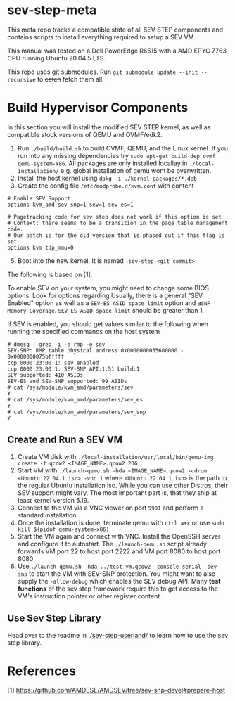 # sev-step-meta

This meta repo tracks a compatible state of all SEV STEP components and contains scripts to install everything required to setup a SEV VM.

This manual was tested on a Dell PowerEdge R6515 with a AMD EPYC 7763 CPU running Ubuntu 20.04.5 LTS.


This repo uses git submodules. Run `git submodule update --init --recursive` to ~~catch~~ fetch them all.
# Build Hypervisor Components
In this section you will install the modified SEV STEP kernel, as well as compatible stock versions of QEMU and OVMF/edk2.

1) Run `./build/build.sh` to build OVMF, QEMU, and the Linux kernel. If you run into any missing dependencies
try `sudo apt-get build-dep ovmf qemu-system-x86`.
All packages are only installed locallay in `./local-installation/` e.g. global installation of qemu wont be overwritten.
2) Install the host kernel  using `dpkg -i ./kernel-packages/*.deb`
3) Create the config file `/etc/modprobe.d/kvm.conf` with content
```
# Enable SEV Support
options kvm_amd sev-snp=1 sev=1 sev-es=1

# Pagetracking code for sev step does not work if this option is set
# Context: there seems to be a transition in the page table management code.
# Our patch is for the old version that is phased out if this flag is set
options kvm tdp_mmu=0                    
```
5) Boot into the new kernel. It is named `-sev-step-<git commit>`


The following is based on [1].

To enable SEV on your system, you might need to change some BIOS options. Look for options regarding
Usually, there is a general "SEV Enabled" option as well as a `SEV-ES ASID space limit` option and a`SNP Memory Coverage`.
`SEV-ES ASID space limit` should be greater than 1.

If SEV is enabled, you  should get values similar to the following when running the specified commands on the host system
```
# dmesg | grep -i -e rmp -e sev
SEV-SNP: RMP table physical address 0x0000000035600000 - 0x0000000075bfffff
ccp 0000:23:00.1: sev enabled
ccp 0000:23:00.1: SEV-SNP API:1.51 build:1
SEV supported: 410 ASIDs
SEV-ES and SEV-SNP supported: 99 ASIDs
# cat /sys/module/kvm_amd/parameters/sev
Y
# cat /sys/module/kvm_amd/parameters/sev_es 
Y
# cat /sys/module/kvm_amd/parameters/sev_snp 
Y
```


## Create and Run a SEV VM

1) Create VM disk with `./local-installation/usr/local/bin/qemu-img  create -f qcow2 <IMAGE_NAME>.qcow2 20G`
2) Start VM with `./launch-qemu.sh -hda <IMAGE_NAME>.qcow2 -cdrom <Ubuntu 22.04.1 iso> -vnc 1` where `<Ubuntu 22.04.1 iso>` is the path
to the regular Ubuntu installation iso. While you can use other Distros, their SEV support might vary. The most important part is, that they ship at least
kernel version 5.19.
3) Connect to the VM via a VNC viewer on port `5901` and perform a standard installation
4) Once the installation is done, terminate qemu with `ctrl a+x` or use `sudo kill $(pidof qemu-system-x86)`
4) Start the VM again and connect with VNC. Install the OpenSSH server and configure it to autostart. The `./launch-qemu.sh` script already forwards VM port 22 to host port 2222 and VM port 8080 to host port 8080
5) Use `./launch-qemu.sh -hda ../test-vm.qcow2 -console serial -sev-snp` to start the VM with SEV-SNP protection. You might want to also supply the `-allow-debug`
which enables the SEV debug API. Many **test functions** of the sev step framework require this to get access to the VM's instruction pointer or other register content.


## Use Sev Step Library
Head over to the readme in [./sev-step-userland/](sev-step-userland/README.md) to learn how to use the sev step library.

# References
[1] https://github.com/AMDESE/AMDSEV/tree/sev-snp-devel#prepare-host